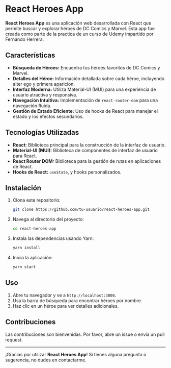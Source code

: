 # React Heroes App

**React Heroes App** es una aplicación web desarrollada con React que permite buscar y explorar héroes de DC Comics y Marvel. Esta app fue creada como parte de la practica de un curso de Udemy impartido por Fernando Herrera.

## Características

- **Búsqueda de Héroes:** Encuentra tus héroes favoritos de DC Comics y Marvel.
- **Detalles del Héroe:** Información detallada sobre cada héroe, incluyendo alter ego y primera aparicion.
- **Interfaz Moderna:** Utiliza Material-UI (MUI) para una experiencia de usuario atractiva y responsiva.
- **Navegación Intuitiva:** Implementación de `react-router-dom` para una navegación fluida.
- **Gestión de Estado Eficiente:** Uso de hooks de React para manejar el estado y los efectos secundarios.

## Tecnologías Utilizadas

- **React:** Biblioteca principal para la construcción de la interfaz de usuario.
- **Material-UI (MUI):** Biblioteca de componentes de interfaz de usuario para React.
- **React Router DOM:** Biblioteca para la gestión de rutas en aplicaciones de React.
- **Hooks de React:** `useState`, y hooks personalizados.

## Instalación

1. Clona este repositorio:
    ```bash
    git clone https://github.com/tu-usuario/react-heroes-app.git
    ```

2. Navega al directorio del proyecto:
    ```bash
    cd react-heroes-app
    ```

3. Instala las dependencias usando Yarn:
    ```bash
    yarn install
    ```

4. Inicia la aplicación:
    ```bash
    yarn start
    ```

## Uso

1. Abre tu navegador y ve a `http://localhost:3000`.
2. Usa la barra de búsqueda para encontrar héroes por nombre.
3. Haz clic en un héroe para ver detalles adicionales.

## Contribuciones

Las contribuciones son bienvenidas. Por favor, abre un issue o envía un pull request.

---

¡Gracias por utilizar **React Heroes App**! Si tienes alguna pregunta o sugerencia, no dudes en contactarme.
